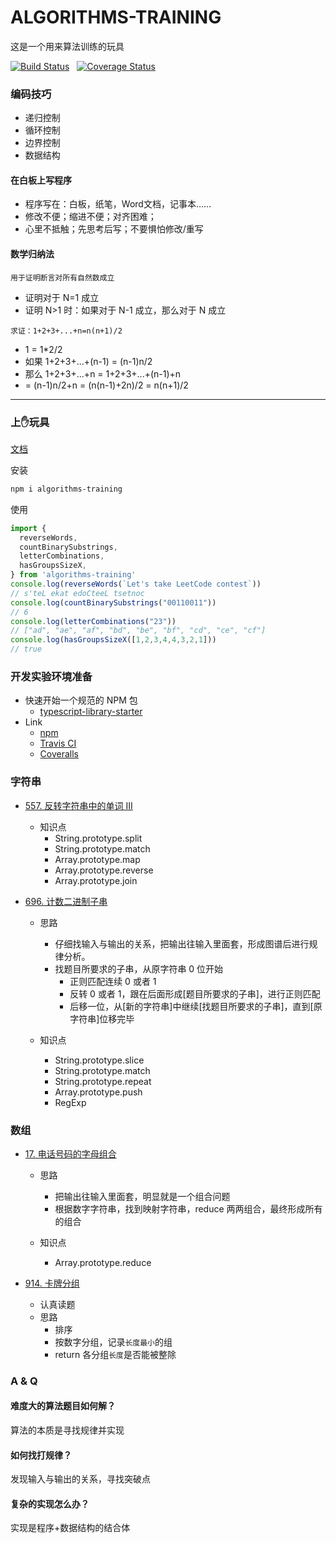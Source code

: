 # ALGORITHMS-TRAINING

这是一个用来算法训练的玩具

[![Build Status](https://travis-ci.org/Kirk-Wang/algorithms-training.svg?branch=master)](https://travis-ci.org/Kirk-Wang/algorithms-training) &nbsp; [![Coverage Status](https://coveralls.io/repos/github/Kirk-Wang/algorithms-training/badge.svg?branch=master)](https://coveralls.io/github/Kirk-Wang/algorithms-training?branch=master)

### 编码技巧

* 递归控制
* 循环控制
* 边界控制
* 数据结构

#### 在白板上写程序

* 程序写在：白板，纸笔，Word文档，记事本……
* 修改不便；缩进不便；对齐困难；
* 心里不抵触；先思考后写；不要惧怕修改/重写

#### 数学归纳法

`用于证明断言对所有自然数成立`

* 证明对于 N=1 成立
* 证明 N>1 时：如果对于 N-1 成立，那么对于 N 成立

`求证：1+2+3+...+n=n(n+1)/2`

* 1 = 1*2/2
* 如果 1+2+3+...+(n-1) = (n-1)n/2
* 那么 1+2+3+...+n = 1+2+3+...+(n-1)+n
* = (n-1)n/2+n = (n(n-1)+2n)/2 = n(n+1)/2







---

### 上✋玩具

[文档](https://o-o.ren/algorithms-training/index.html)

安装
```sh
npm i algorithms-training
```

使用
```js
import { 
  reverseWords,
  countBinarySubstrings,
  letterCombinations,
  hasGroupsSizeX,
} from 'algorithms-training'
console.log(reverseWords(`Let's take LeetCode contest`))
// s'teL ekat edoCteeL tsetnoc
console.log(countBinarySubstrings("00110011"))
// 6
console.log(letterCombinations("23"))
// ["ad", "ae", "af", "bd", "be", "bf", "cd", "ce", "cf"]
console.log(hasGroupsSizeX([1,2,3,4,4,3,2,1]))
// true
```

### 开发实验环境准备
- 快速开始一个规范的 NPM 包
  * [typescript-library-starter](https://github.com/alexjoverm/typescript-library-starter)
- Link
  * [npm](https://www.npmjs.com/)
  * [Travis CI](https://travis-ci.org/)
  * [Coveralls](https://coveralls.io/)

### 字符串

* [557. 反转字符串中的单词 III](https://leetcode-cn.com/problems/reverse-words-in-a-string-iii/)

  * 知识点
    * String.prototype.split
    * String.prototype.match
    * Array.prototype.map
    * Array.prototype.reverse
    * Array.prototype.join
    
* [696. 计数二进制子串](https://leetcode-cn.com/problems/count-binary-substrings/)

  * 思路
    * 仔细找输入与输出的关系，把输出往输入里面套，形成图谱后进行规律分析。
    * 找题目所要求的子串，从原字符串 0 位开始
      * 正则匹配连续 0 或者 1
      * 反转 0 或者 1，跟在后面形成[题目所要求的子串]，进行正则匹配
      * 后移一位，从[新的字符串]中继续[找题目所要求的子串]，直到[原字符串]位移完毕

  * 知识点
    * String.prototype.slice
    * String.prototype.match
    * String.prototype.repeat
    * Array.prototype.push
    * RegExp

### 数组

* [17. 电话号码的字母组合](https://leetcode-cn.com/problems/letter-combinations-of-a-phone-number/)

  * 思路
    * 把输出往输入里面套，明显就是一个组合问题
    * 根据数字字符串，找到映射字符串，reduce 两两组合，最终形成所有的组合

  * 知识点
    * Array.prototype.reduce

* [914. 卡牌分组](https://leetcode-cn.com/problems/x-of-a-kind-in-a-deck-of-cards/)

  * 认真读题
  * 思路
    * 排序
    * 按数字分组，记录`长度最小`的组
    * return 各分组`长度`是否能被整除


### A & Q
#### 难度大的算法题目如何解？
算法的本质是寻找规律并实现
#### 如何找打规律？
发现输入与输出的关系，寻找突破点
#### 复杂的实现怎么办？
实现是程序+数据结构的结合体
